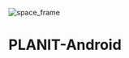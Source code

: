 ![space_frame](https://user-images.githubusercontent.com/63969660/121768864-82d07100-cb9b-11eb-972d-6c0480c11c2f.png)
# PLANIT-Android
